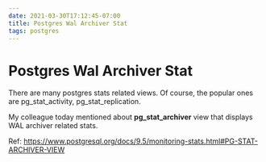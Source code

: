 ```yaml
---
date: 2021-03-30T17:12:45-07:00
title: Postgres Wal Archiver Stat
tags: postgres
---
```


# Postgres Wal Archiver Stat

There are many postgres stats related views. Of course, the popular ones are pg_stat_activity, pg_stat_replication.

My colleague today mentioned about **pg_stat_archiver** view that displays WAL archiver related stats.

Ref: https://www.postgresql.org/docs/9.5/monitoring-stats.html#PG-STAT-ARCHIVER-VIEW 